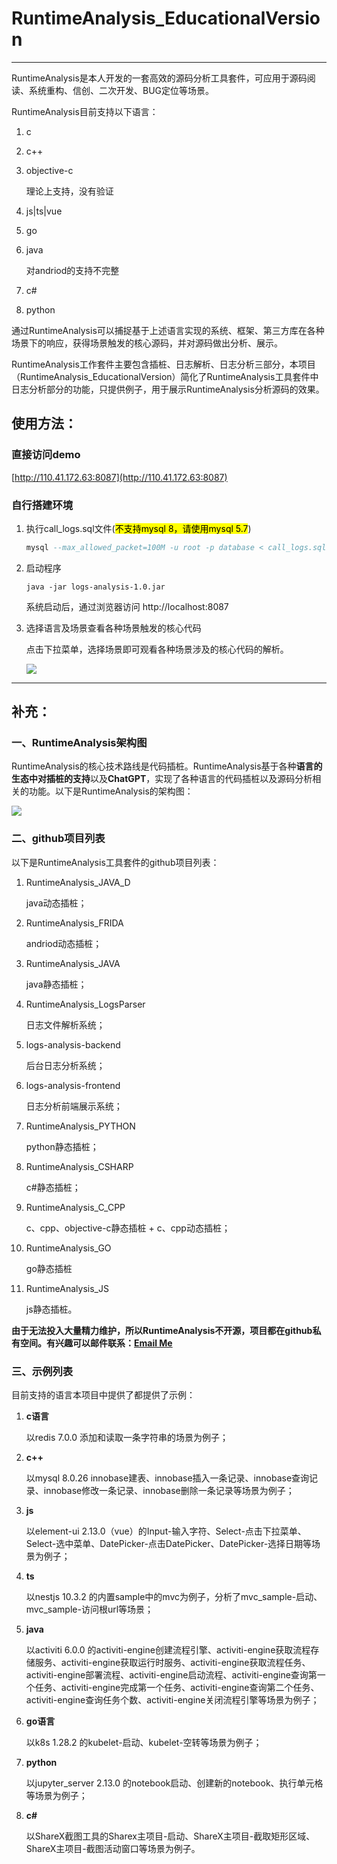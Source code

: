 # RuntimeAnalysis_EducationalVersion

---

RuntimeAnalysis是本人开发的一套高效的源码分析工具套件，可应用于源码阅读、系统重构、信创、二次开发、BUG定位等场景。

RuntimeAnalysis目前支持以下语言：

1. c

2. c++

3. objective-c
   
   理论上支持，没有验证

4. js|ts|vue

5. go

6. java
   
   对andriod的支持不完整

7. c#

8. python

通过RuntimeAnalysis可以捕捉基于上述语言实现的系统、框架、第三方库在各种场景下的响应，获得场景触发的核心源码，并对源码做出分析、展示。

RuntimeAnalysis工作套件主要包含插桩、日志解析、日志分析三部分，本项目（RuntimeAnalysis_EducationalVersion）简化了RuntimeAnalysis工具套件中日志分析部分的功能，只提供例子，用于展示RuntimeAnalysis分析源码的效果。

## 使用方法：

### 直接访问demo

[http://110.41.172.63:8087](http://110.41.172.63:8087)

### 自行搭建环境

1. 执行call_logs.sql文件(<mark>不支持mysql 8，请使用mysql 5.7</mark>)
   
   ```sql
   mysql --max_allowed_packet=100M -u root -p database < call_logs.sql
   ```

2. 启动程序
   
   ```
   java -jar logs-analysis-1.0.jar
   ```
   
   系统启动后，通过浏览器访问 http://localhost:8087

3. 选择语言及场景查看各种场景触发的核心代码
   
   点击下拉菜单，选择场景即可观看各种场景涉及的核心代码的解析。
   
   ![ ](https://raw.githubusercontent.com/zhonghuajin/RuntimeAnalysis_EducationalVersion/master/%E4%BD%BF%E7%94%A8%E8%AF%B4%E6%98%8E.png)

---

## 补充：

### 一、RuntimeAnalysis架构图

RuntimeAnalysis的核心技术路线是代码插桩。RuntimeAnalysis基于各种**语言的生态中对插桩的支持**以及**ChatGPT**，实现了各种语言的代码插桩以及源码分析相关的功能。以下是RuntimeAnalysis的架构图：

![ ](https://raw.githubusercontent.com/zhonghuajin/RuntimeAnalysis_EducationalVersion/master/%E6%8F%92%E6%A1%A9%E5%A5%97%E4%BB%B6%E6%9E%B6%E6%9E%84.jpg)

### 二、github项目列表

以下是RuntimeAnalysis工具套件的github项目列表：

1. RuntimeAnalysis_JAVA_D
   
   java动态插桩；

2. RuntimeAnalysis_FRIDA
   
   andriod动态插桩；

3. RuntimeAnalysis_JAVA
   
   java静态插桩；

4. RuntimeAnalysis_LogsParser
   
   日志文件解析系统；

5. logs-analysis-backend
   
   后台日志分析系统；

6. logs-analysis-frontend
   
   日志分析前端展示系统；

7. RuntimeAnalysis_PYTHON
   
   python静态插桩；

8. RuntimeAnalysis_CSHARP
   
   c#静态插桩；

9. RuntimeAnalysis_C_CPP
   
   c、cpp、objective-c静态插桩  +  c、cpp动态插桩；

10. RuntimeAnalysis_GO
    
    go静态插桩

11. RuntimeAnalysis_JS
    
    js静态插桩。

**由于无法投入大量精力维护，所以RuntimeAnalysis不开源，项目都在github私有空间。有兴趣可以邮件联系：[Email Me](mailto:thinwing&#64;163.com)**

### 三、示例列表

目前支持的语言本项目中提供了都提供了示例：

1. **c语言**
   
   以redis 7.0.0 添加和读取一条字符串的场景为例子；

2. **c++**
   
   以mysql 8.0.26 innobase建表、innobase插入一条记录、innobase查询记录、innobase修改一条记录、innobase删除一条记录等场景为例子；

3. **js**
   
   以element-ui 2.13.0（vue）的Input-输入字符、Select-点击下拉菜单、Select-选中菜单、DatePicker-点击DatePicker、DatePicker-选择日期等场景为例子；

4. **ts**
   
   以nestjs 10.3.2 的内置sample中的mvc为例子，分析了mvc_sample-启动、mvc_sample-访问根url等场景；

5. **java**
   
   以activiti 6.0.0 的activiti-engine创建流程引擎、activiti-engine获取流程存储服务、activiti-engine获取运行时服务、activiti-engine获取流程任务、activiti-engine部署流程、activiti-engine启动流程、activiti-engine查询第一个任务、activiti-engine完成第一个任务、activiti-engine查询第二个任务、activiti-engine查询任务个数、activiti-engine关闭流程引擎等场景为例子；

6. **go语言**
   
   以k8s 1.28.2 的kubelet-启动、kubelet-空转等场景为例子；

7. **python**
   
   以jupyter_server 2.13.0 的notebook启动、创建新的notebook、执行单元格等场景为例子；

8. **c#**
   
   以ShareX截图工具的Sharex主项目-启动、ShareX主项目-截取矩形区域、ShareX主项目-截图活动窗口等场景为例子。
